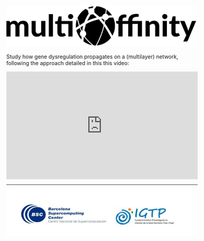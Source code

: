 <img src="/img/multiaffinity-logo.png" style="width: 500px">

<br>

Study how gene dysregulation propagates on a (multilayer) network, following the approach detailed in this this video: 

<div style="position: relative; padding-bottom: 56.25%; height: 0; overflow: hidden; max-width: 100%; height: auto;">
    <iframe src="https://www.youtube.com/watch?v=1tcwczu47aI&t" frameborder="0" allowfullscreen style="position: absolute; top: 0; left: 0; width: 100%; height: 100%;"></iframe>
</div>

-------------------------------------------------------------------------
<img src="/img/logos-project.jpg" style="width: 500px">
